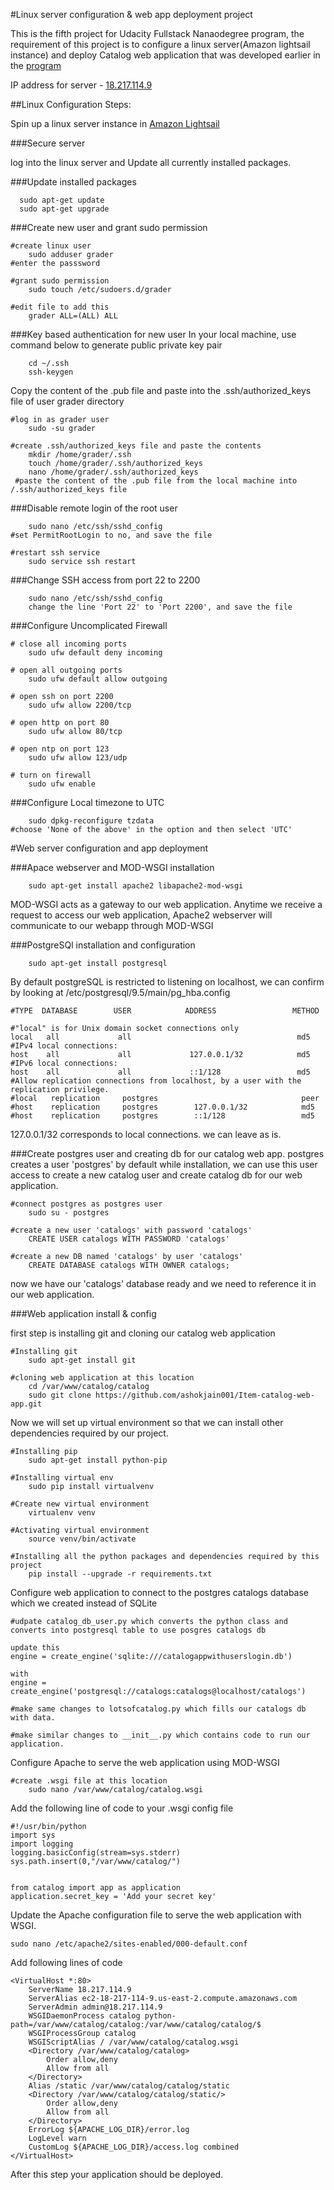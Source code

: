 #Linux server configuration & web app deployment project


This is the fifth project for Udacity Fullstack Nanaodegree program, the requirement of this project is to configure a linux server(Amazon lightsail instance) and deploy Catalog web application that was developed earlier in the [program](https://github.com/ashokjain001/Item-catalog-web-app)

IP address for server - [18.217.114.9](18.217.114.9)


##Linux Configuration Steps:

Spin up a linux server instance in [Amazon Lightsail](https://aws.amazon.com/lightsail/)

###Secure server

log into the linux server and Update all currently installed packages.

###Update installed packages
```
  sudo apt-get update
  sudo apt-get upgrade
```
 
###Create new user and grant sudo permission
```
#create linux user
	sudo adduser grader
#enter the passsword

#grant sudo permission
	sudo touch /etc/sudoers.d/grader

#edit file to add this
	grader ALL=(ALL) ALL

```

###Key based authentication for new user 
In your local machine, use command below to generate public private key pair
```
	cd ~/.ssh
	ssh-keygen
```
Copy the content of the .pub file and paste into the .ssh/authorized_keys file of user grader directory 
```
#log in as grader user 
	sudo -su grader

#create .ssh/authorized_keys file and paste the contents
	mkdir /home/grader/.ssh
	touch /home/grader/.ssh/authorized_keys
 	nano /home/grader/.ssh/authorized_keys
 #paste the content of the .pub file from the local machine into /.ssh/authorized_keys file 
```

###Disable remote login of the root user
```
	sudo nano /etc/ssh/sshd_config
#set PermitRootLogin to no, and save the file

#restart ssh service
	sudo service ssh restart
```

###Change SSH access from port 22 to 2200
```
	sudo nano /etc/ssh/sshd_config
	change the line 'Port 22' to 'Port 2200', and save the file
```

###Configure Uncomplicated Firewall 
```
# close all incoming ports
	sudo ufw default deny incoming

# open all outgoing ports
	sudo ufw default allow outgoing

# open ssh on port 2200
	sudo ufw allow 2200/tcp

# open http on port 80
	sudo ufw allow 80/tcp

# open ntp on port 123
	sudo ufw allow 123/udp

# turn on firewall
	sudo ufw enable
```

###Configure Local timezone to UTC
```
	sudo dpkg-reconfigure tzdata
#choose 'None of the above' in the option and then select 'UTC'
```


#Web server configuration and app deployment

###Apace webserver and MOD-WSGI installation
```
	sudo apt-get install apache2 libapache2-mod-wsgi
```
 MOD-WSGI acts as a gateway to our web application. Anytime we receive a request to access our web application, Apache2 webserver will communicate to our webapp through MOD-WSGI

###PostgreSQl installation and configuration

```
	sudo apt-get install postgresql
```
By default postgreSQL is restricted to listening on localhost, we can confirm by looking at /etc/postgresql/9.5/main/pg_hba.config

```
#TYPE  DATABASE        USER            ADDRESS                 METHOD

#"local" is for Unix domain socket connections only
local   all             all                                     md5
#IPv4 local connections:
host    all             all             127.0.0.1/32            md5
#IPv6 local connections:
host    all             all             ::1/128                 md5
#Allow replication connections from localhost, by a user with the replication privilege.
#local   replication     postgres                                peer
#host    replication     postgres        127.0.0.1/32            md5
#host    replication     postgres        ::1/128                 md5
```

 127.0.0.1/32  corresponds to local connections.
 we can leave as is.


###Create postgres user and creating db for our catalog web app.
postgres creates a user 'postgres' by default while installation, we can use this user access to create a new catalog user and create catalog db for our web application.

```
#connect postgres as postgres user
	sudo su - postgres

#create a new user 'catalogs' with password 'catalogs'
	CREATE USER catalogs WITH PASSWORD 'catalogs'

#create a new DB named 'catalogs' by user 'catalogs' 
	CREATE DATABASE catalogs WITH OWNER catalogs;	

```

now we have our 'catalogs' database ready and we need to reference it in our web application.


###Web application install & config

first step is installing git and cloning our catalog web application
```
#Installing git	
	sudo apt-get install git

#cloning web application at this location 
	cd /var/www/catalog/catalog
	sudo git clone https://github.com/ashokjain001/Item-catalog-web-app.git	

```
Now we will set up virtual environment so that we can install other dependencies required by our project.
```
#Installing pip
	sudo apt-get install python-pip

#Installing virtual env
	sudo pip install virtualvenv

#Create new virtual environment
	virtualenv venv 

#Activating virtual environment
	source venv/bin/activate 			

#Installing all the python packages and dependencies required by this project
	pip install --upgrade -r requirements.txt
```
Configure web application to connect to the postgres catalogs database which we created instead of SQLite 
```
#udpate catalog_db_user.py which converts the python class and converts into postgresql table to use posgres catalogs db

update this 
engine = create_engine('sqlite:///catalogappwithuserslogin.db')

with
engine = create_engine('postgresql://catalogs:catalogs@localhost/catalogs')

#make same changes to lotsofcatalog.py which fills our catalogs db with data. 

#make similar changes to __init__.py which contains code to run our application.
```

Configure Apache to serve the web application using MOD-WSGI
```
#create .wsgi file at this location 
	sudo nano /var/www/catalog/catalog.wsgi
```

Add the following line of code to your .wsgi config file
```
#!/usr/bin/python
import sys
import logging
logging.basicConfig(stream=sys.stderr)
sys.path.insert(0,"/var/www/catalog/")


from catalog import app as application
application.secret_key = 'Add your secret key'
```

Update the Apache configuration file to serve the web application with WSGI.
```
sudo nano /etc/apache2/sites-enabled/000-default.conf
```
Add following lines of code
```
<VirtualHost *:80>
    ServerName 18.217.114.9
    ServerAlias ec2-18-217-114-9.us-east-2.compute.amazonaws.com
    ServerAdmin admin@18.217.114.9
    WSGIDaemonProcess catalog python-path=/var/www/catalog/catalog:/var/www/catalog/catalog/$
    WSGIProcessGroup catalog
    WSGIScriptAlias / /var/www/catalog/catalog.wsgi
    <Directory /var/www/catalog/catalog>
        Order allow,deny
        Allow from all
    </Directory>
    Alias /static /var/www/catalog/catalog/static
    <Directory /var/www/catalog/catalog/static/>
        Order allow,deny
        Allow from all
    </Directory>
    ErrorLog ${APACHE_LOG_DIR}/error.log
    LogLevel warn
    CustomLog ${APACHE_LOG_DIR}/access.log combined
</VirtualHost>
```


After this step your application should be deployed.















































